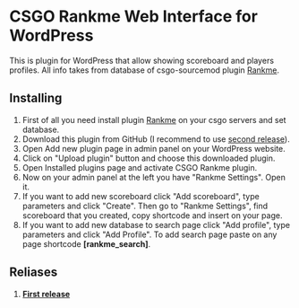 # CSGO Rankme Web Interface for WordPress
This is plugin for WordPress that allow showing scoreboard and players profiles. All info takes from database of csgo-sourcemod plugin [Rankme](https://forums.alliedmods.net/showthread.php?t=290063).

## Installing
1) First of all you need install plugin [Rankme](https://forums.alliedmods.net/showthread.php?t=290063) on your csgo servers and set database.
2) Download this plugin from GitHub (I recommend to use [second release](https://github.com/Munoon/CSGO-Rankme-Web-Interface-for-WordPress/releases/tag/1.1)).
3) Open Add new plugin page in admin panel on your WordPress website.
4) Click on "Upload plugin" button and choose this downloaded plugin.
5) Open Installed plugins page and activate CSGO Rankme plugin.
6) Now on your admin panel at the left you have "Rankme Settings". Open it.
7) If you want to add new scoreboard click "Add scoreboard", type parameters and click "Create". Then go to "Rankme Settings", find scoreboard that you created, copy shortcode and insert on your page.
8) If you want to add new database to search page click "Add profile", type parameters and click "Add Profile". To add search page paste on any page shortcode **[rankme_search]**.

## Reliases
1) **[First release](https://github.com/Munoon/CSGO-Rankme-Web-Interface-for-WordPress/releases/tag/1.0)**
